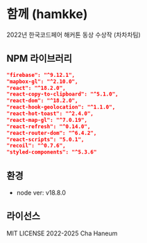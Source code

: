 # 함께 (hamkke)
2022년 한국코드페어 해커톤 동상 수상작 (차차차팀)

## NPM 라이브러리
```json
"firebase": "^9.12.1",
"mapbox-gl": "^2.10.0",
"react": "^18.2.0",
"react-copy-to-clipboard": "^5.1.0",
"react-dom": "^18.2.0",
"react-hook-geolocation": "^1.1.0",
"react-hot-toast": "^2.4.0",
"react-map-gl": "^7.0.19",
"react-refresh": "^0.14.0",
"react-router-dom": "^6.4.2",
"react-scripts": "5.0.1",
"recoil": "^0.7.6",
"styled-components": "^5.3.6"
```
    
## 환경
- node ver: v18.8.0

## 라이선스
MIT LICENSE 2022-2025 Cha Haneum